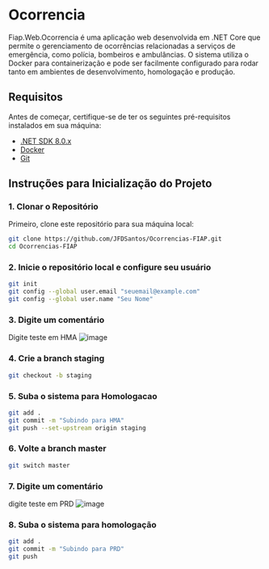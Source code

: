 # Ocorrencia

Fiap.Web.Ocorrencia é uma aplicação web desenvolvida em .NET Core que permite o gerenciamento de ocorrências relacionadas a serviços de emergência, como polícia, bombeiros e ambulâncias. O sistema utiliza o Docker para containerização e pode ser facilmente configurado para rodar tanto em ambientes de desenvolvimento, homologação e produção.

## Requisitos

Antes de começar, certifique-se de ter os seguintes pré-requisitos instalados em sua máquina:

- [.NET SDK 8.0.x](https://dotnet.microsoft.com/download)
- [Docker](https://www.docker.com/)
- [Git](https://git-scm.com/)

## Instruções para Inicialização do Projeto

### 1. Clonar o Repositório

Primeiro, clone este repositório para sua máquina local:

```bash
git clone https://github.com/JFDSantos/Ocorrencias-FIAP.git
cd Ocorrencias-FIAP
```

### 2. Inicie o repositório local e configure seu usuário

```bash
git init
git config --global user.email "seuemail@example.com"
git config --global user.name "Seu Nome"
```
### 3. Digite um comentário 
Digite teste em HMA
![image](https://github.com/user-attachments/assets/c36d12ce-a072-491b-971d-565bcd661be5)

### 4. Crie a branch staging
```bash
git checkout -b staging
```

### 5. Suba o sistema para Homologacao
```bash
git add .
git commit -m "Subindo para HMA"
git push --set-upstream origin staging 
```
### 6. Volte a branch master
```bash
git switch master
```

### 7. Digite um comentário 
digite teste em PRD
![image](https://github.com/user-attachments/assets/ba9dd927-560c-457b-a0ff-d481ac6ceb56)

### 8. Suba o sistema para homologação
```bash
git add .
git commit -m "Subindo para PRD"
git push 
```

